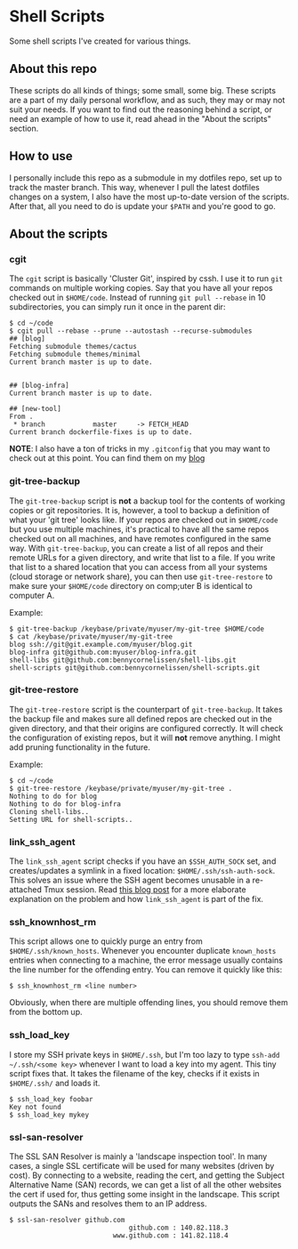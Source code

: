# Shell Scripts
Some shell scripts I've created for various things.

## About this repo
These scripts do all kinds of things; some small, some big. These scripts are a part of my daily personal workflow, and as such, they may or may not suit your needs. If you want to find out the reasoning behind a script, or need an example of how to use it, read ahead in the "About the scripts" section.

## How to use
I personally include this repo as a submodule in my dotfiles repo, set up to track the master branch. This way, whenever I pull the latest dotfiles changes on a system, I also have the most up-to-date version of the scripts. After that, all you need to do is update your `$PATH` and you're good to go.

## About the scripts

### cgit
The `cgit` script is basically 'Cluster Git', inspired by cssh. I use it to run `git` commands on multiple working copies. Say that you have all your repos checked out in `$HOME/code`. Instead of running `git pull --rebase` in 10 subdirectories, you can simply run it once in the parent dir:

```
$ cd ~/code
$ cgit pull --rebase --prune --autostash --recurse-submodules
## [blog]
Fetching submodule themes/cactus
Fetching submodule themes/minimal
Current branch master is up to date.


## [blog-infra]
Current branch master is up to date.

## [new-tool]
From .
 * branch            master     -> FETCH_HEAD
Current branch dockerfile-fixes is up to date.
```

**NOTE**: I also have a ton of tricks in my `.gitconfig` that you may want to check out at this point. You can find them on my [blog](https://blog.bennycornelissen.nl/post/favorite-git-tricks/)

### git-tree-backup
The `git-tree-backup` script is **not** a backup tool for the contents of working copies or git repositories. It is, however, a tool to backup a definition of what your 'git tree' looks like. If your repos are checked out in `$HOME/code` but you use multiple machines, it's practical to have all the same repos checked out on all machines, and have remotes configured in the same way. With `git-tree-backup`, you can create a list of all repos and their remote URLs for a given directory, and write that list to a file. If you write that list to a shared location that you can access from all your systems (cloud storage or network share), you can then use `git-tree-restore` to make sure your `$HOME/code` directory on comp;uter B is identical to computer A.

Example:

```
$ git-tree-backup /keybase/private/myuser/my-git-tree $HOME/code
$ cat /keybase/private/myuser/my-git-tree
blog ssh://git@git.example.com/myuser/blog.git
blog-infra git@github.com:myuser/blog-infra.git
shell-libs git@github.com:bennycornelissen/shell-libs.git
shell-scripts git@github.com:bennycornelissen/shell-scripts.git
```

### git-tree-restore
The `git-tree-restore` script is the counterpart of `git-tree-backup`. It takes the backup file and makes sure all defined repos are checked out in the given directory, and that their origins are configured correctly. It will check the configuration of existing repos, but it will **not** remove anything. I might add pruning functionality in the future.

Example:

```
$ cd ~/code
$ git-tree-restore /keybase/private/myuser/my-git-tree .
Nothing to do for blog
Nothing to do for blog-infra
Cloning shell-libs..
Setting URL for shell-scripts..
```

### link_ssh_agent
The `link_ssh_agent` script checks if you have an `$SSH_AUTH_SOCK` set, and creates/updates a symlink in a fixed location: `$HOME/.ssh/ssh-auth-sock`. This solves an issue where the SSH agent becomes unusable in a re-attached Tmux session. Read [this blog post](https://blog.bennycornelissen.nl/post/dotfile-magic-terminal-multiplexers-and-ssh-agents/) for a more elaborate explanation on the problem and how `link_ssh_agent` is part of the fix.

### ssh_knownhost_rm
This script allows one to quickly purge an entry from `$HOME/.ssh/known_hosts`. Whenever you encounter duplicate `known_hosts` entries when connecting to a machine, the error message usually contains the line number for the offending entry. You can remove it quickly like this:

```
$ ssh_knownhost_rm <line number>
```

Obviously, when there are multiple offending lines, you should remove them from the bottom up.

### ssh_load_key
I store my SSH private keys in `$HOME/.ssh`, but I'm too lazy to type `ssh-add ~/.ssh/<some key>` whenever I want to load a key into my agent. This tiny script fixes that. It takes the filename of the key, checks if it exists in `$HOME/.ssh/` and loads it.

```
$ ssh_load_key foobar
Key not found
$ ssh_load_key mykey
```

### ssl-san-resolver
The SSL SAN Resolver is mainly a 'landscape inspection tool'. In many cases, a single SSL certificate will be used for many websites (driven by cost). By connecting to a website, reading the cert, and getting the Subject Alternative Name (SAN) records, we can get a list of all the other websites the cert if used for, thus getting some insight in the landscape. This script outputs the SANs and resolves them to an IP address. 

```
$ ssl-san-resolver github.com
                              github.com : 140.82.118.3
                          www.github.com : 141.82.118.4
```

